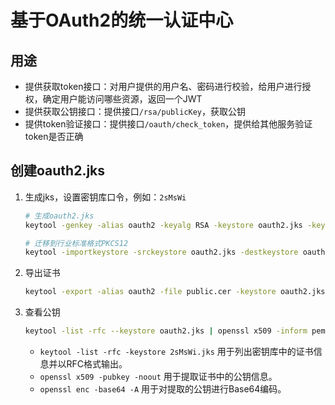 # 基于OAuth2的统一认证中心

## 用途

* 提供获取token接口：对用户提供的用户名、密码进行校验，给用户进行授权，确定用户能访问哪些资源，返回一个JWT
* 提供获取公钥接口：提供接口`/rsa/publicKey`，获取公钥
* 提供token验证接口：提供接口`/oauth/check_token`，提供给其他服务验证token是否正确

## 创建oauth2.jks

1. 生成jks，设置密钥库口令，例如：`2sMsWi`

    ```bash
    # 生成oauth2.jks
    keytool -genkey -alias oauth2 -keyalg RSA -keystore oauth2.jks -keypass 2sMsWi -keysize 2048 -validity 3650
   
    # 迁移到行业标准格式PKCS12
    keytool -importkeystore -srckeystore oauth2.jks -destkeystore oauth2.jks -deststoretype pkcs12
    ```

2. 导出证书

    ```bash
    keytool -export -alias oauth2 -file public.cer -keystore oauth2.jks
    ```

3. 查看公钥

   ```bash
   keytool -list -rfc --keystore oauth2.jks | openssl x509 -inform pem -pubkey -noout
   ```
    * `keytool -list -rfc -keystore 2sMsWi.jks` 用于列出密钥库中的证书信息并以RFC格式输出。
    * `openssl x509 -pubkey -noout` 用于提取证书中的公钥信息。
    * `openssl enc -base64 -A` 用于对提取的公钥进行Base64编码。